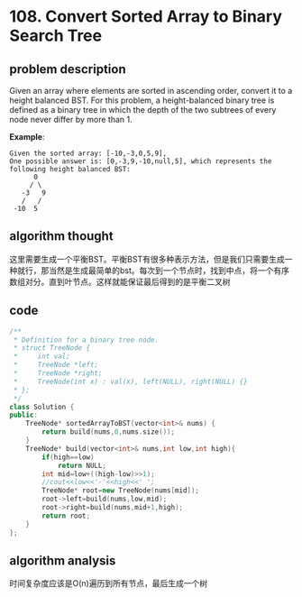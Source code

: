# 108. Convert Sorted Array to Binary Search Tree

## problem description

Given an array where elements are sorted in ascending order, convert it to a height balanced BST.
For this problem, a height-balanced binary tree is defined as a binary tree in which the depth of the two subtrees of every node never differ by more than 1.

**Example**:
```text
Given the sorted array: [-10,-3,0,5,9],
One possible answer is: [0,-3,9,-10,null,5], which represents the following height balanced BST:
      0
     / \
   -3   9
   /   /
 -10  5
```

## algorithm thought
这里需要生成一个平衡BST。平衡BST有很多种表示方法，但是我们只需要生成一种就行，那当然是生成最简单的bst。每次到一个节点时，找到中点，将一个有序数组对分。直到叶节点。这样就能保证最后得到的是平衡二叉树

## code
```c++
/**
 * Definition for a binary tree node.
 * struct TreeNode {
 *     int val;
 *     TreeNode *left;
 *     TreeNode *right;
 *     TreeNode(int x) : val(x), left(NULL), right(NULL) {}
 * };
 */
class Solution {
public:
    TreeNode* sortedArrayToBST(vector<int>& nums) {
        return build(nums,0,nums.size());
    }
    TreeNode* build(vector<int>& nums,int low,int high){
        if(high==low)
            return NULL;
        int mid=low+((high-low)>>1);
        //cout<<low<<'-'<<high<<' ';
        TreeNode* root=new TreeNode(nums[mid]);
        root->left=build(nums,low,mid);
        root->right=build(nums,mid+1,high);
        return root;
    }
};
```
## algorithm analysis
时间复杂度应该是O(n)遍历到所有节点，最后生成一个树